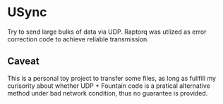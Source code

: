 # USync

Try to send large bulks of data via UDP.
Raptorq was utlized as error correction code to achieve reliable transmission.

## Caveat

This is a personal toy project to transfer some files, as long as fullfill my curisority about whether UDP + Fountain
code is a pratical alternative method under bad network condition, thus no guarantee is provided.
